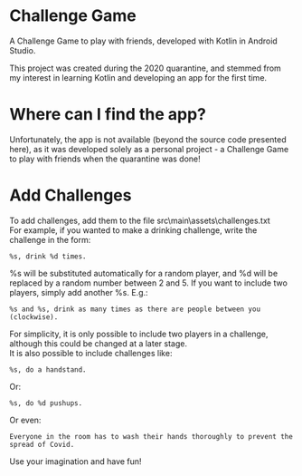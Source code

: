# Challenge Game
A Challenge Game to play with friends, developed with Kotlin in Android Studio.

This project was created during the 2020 quarantine, and stemmed from my interest in learning Kotlin and developing an app for the first time.

# Where can I find the app?
Unfortunately, the app is not available (beyond the source code presented here), as it was developed solely as a personal project - a Challenge Game to play with friends when the quarantine was done!

# Add Challenges

To add challenges, add them to the file src\main\assets\challenges.txt \
For example, if you wanted to make a drinking challenge, write the challenge in the form:
```
%s, drink %d times.
```
%s will be substituted automatically for a random player, and %d will be replaced by a random number
between 2 and 5.
If you want to include two players, simply add another %s.
E.g.:
```
%s and %s, drink as many times as there are people between you (clockwise).
```
For simplicity, it is only possible to include two players in a challenge, although this could be changed at a later stage. \
It is also possible to include challenges like:
```
%s, do a handstand.
```
Or:
```
%s, do %d pushups.
```
Or even:
```
Everyone in the room has to wash their hands thoroughly to prevent the spread of Covid.
```

Use your imagination and have fun!
 
